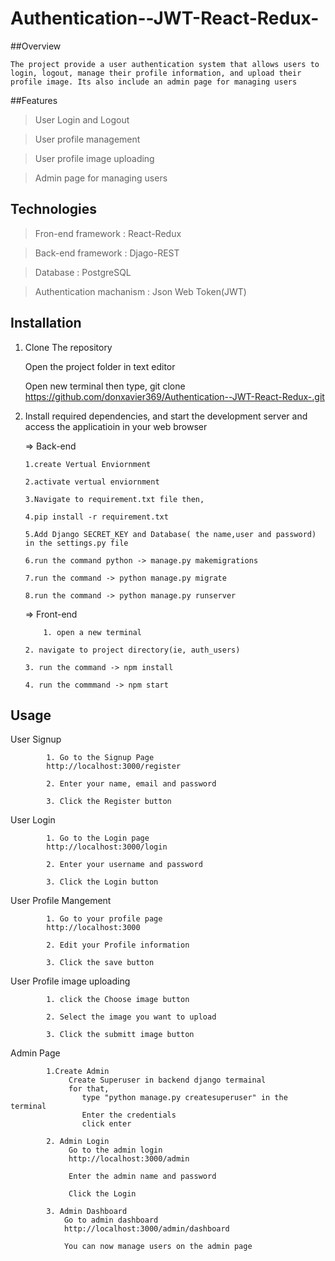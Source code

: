 # Authentication--JWT-React-Redux-

##Overview

    The project provide a user authentication system that allows users to login, logout, manage their profile information, and upload their profile image. Its also include an admin page for managing users

##Features

> User Login and Logout

> User profile management

> User profile image uploading

> Admin page for managing users

## Technologies

> Fron-end framework : React-Redux

> Back-end framework : Djago-REST

> Database : PostgreSQL

> Authentication machanism : Json Web Token(JWT)

## Installation

1. Clone The repository
   
   Open the project folder in text editor
   
   Open new terminal
   then type,
   git clone https://github.com/donxavier369/Authentication--JWT-React-Redux-.git
   

   
3. Install required dependencies, and start the development server and access the applicatioin in your web browser
   
   => Back-end
   
	   1.create Vertual Enviornment
   
	   2.activate vertual enviornment
   
	   3.Navigate to requirement.txt file then,
   
	   4.pip install -r requirement.txt
   
	   5.Add Django SECRET_KEY and Database( the name,user and password) in the settings.py file
   
	   6.run the command python -> manage.py makemigrations
   
	   7.run the command -> python manage.py migrate
   
	   8.run the command -> python manage.py runserver
   

   => Front-end
   
           1. open a new terminal
   
	   2. navigate to project directory(ie, auth_users)
   
	   3. run the command -> npm install
   
	   4. run the commmand -> npm start

## Usage

User Signup

			1. Go to the Signup Page
			http://localhost:3000/register
   
			2. Enter your name, email and password
   
			3. Click the Register button
 
User Login

			1. Go to the Login page
			http://localhost:3000/login
   
			2. Enter your username and password
   
			3. Click the Login button

User Profile Mangement

			1. Go to your profile page
			http://localhost:3000
   
			2. Edit your Profile information
   
			3. Click the save button

User Profile image uploading

			1. click the Choose image button
   
			2. Select the image you want to upload
   
			3. Click the submitt image button

Admin Page

			1.Create Admin
				 Create Superuser in backend django termainal
				 for that,
					type "python manage.py createsuperuser" in the terminal
					Enter the credentials
					click enter
	
			2. Admin Login
				 Go to the admin login
				 http://localhost:3000/admin
     
				 Enter the admin name and password
     
				 Click the Login
     
			3. Admin Dashboard
				Go to admin dashboard
				http://localhost:3000/admin/dashboard
    
				You can now manage users on the admin page
				

        

 
  
   			
   		
   
   
